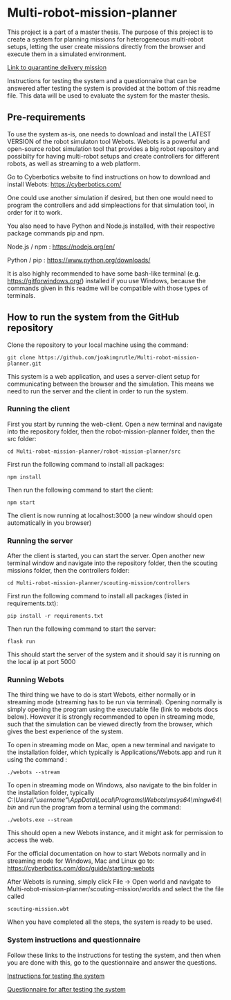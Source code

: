 # Multi-robot-mission-planner
This project is a part of a master thesis. The purpose of this project is to create a system for planning missions for heterogeneous multi-robot setups, letting the user create missions directly from the browser and execute them in a simulated environment. 

[Link to quarantine delivery mission](http://www.youtube.com/watch?v=TE_qN2Zqp8E)

Instructions for testing the system and a questionnaire that can be answered after testing the system is provided at the bottom of this readme file. This data will be used to evaluate the system for the master thesis.

## Pre-requirements
To use the system as-is, one needs to download and install the LATEST VERSION of the robot simulaton tool Webots. Webots is a powerful and open-source robot simulation tool that provides a big robot repository and possibilty for having multi-robot setups and create controllers for different robots, as well as streaming to a web platform.

Go to Cyberbotics website to find instructions on how to download and install Webots: https://cyberbotics.com/

One could use another simulation if desired, but then one would need to program the controllers and add simpleactions for that simulation tool, in order for it to work.

You also need to have Python and Node.js installed, with their respective package commands pip and npm.

Node.js / npm : https://nodejs.org/en/

Python / pip : https://www.python.org/downloads/

It is also highly recommended to have some bash-like terminal (e.g. https://gitforwindows.org/) installed if you use Windows, because the commands given in this readme will be compatible with those types of terminals.

## How to run the system from the GitHub repository
Clone the repository to your local machine using the command: 
```
git clone https://github.com/joakimgrutle/Multi-robot-mission-planner.git
```

This system is a web application, and uses a server-client setup for communicating between the browser and the simulation.
This means we need to run the server and the client in order to run the system.


### Running the client
First you start by running the web-client.
Open a new terminal and navigate into the repository folder, then the robot-mission-planner folder, then the src folder: 
```
cd Multi-robot-mission-planner/robot-mission-planner/src
```
First run the following command to install all packages:
```
npm install
```
Then run the following command to start the client: 
```
npm start
```
The client is now running at localhost:3000 (a new window should open automatically in you browser)

### Running the server
After the client is started, you can start the server.
Open another new terminal window and navigate into the repository folder, then the scouting missions folder, then the controllers folder:
```
cd Multi-robot-mission-planner/scouting-mission/controllers
```
First run the following command to install all packages (listed in requirements.txt): 
```
pip install -r requirements.txt
```
Then run the following command to start the server: 
```
flask run
```
This should start the server of the system and it should say it is running on the local ip at port 5000

### Running Webots
The third thing we have to do is start Webots, either normally or in streaming mode (streaming has to be run via terminal).
Opening normally is simply opening the program using the executable file (link to webots docs below). 
However it is strongly recommended to open in streaming mode, such that the simulation can be viewed directly from the browser, which gives the best experience of the system.

To open in streaming mode on Mac, open a new terminal and navigate to the installation folder, which typically is Applications/Webots.app and run it using the command :
```
./webots --stream
```

To open in streaming mode on Windows, also navigate to the bin folder in the installation folder, typically *C:\Users\\"username"\AppData\Local\Programs\Webots\msys64\mingw64\bin* and run the program from a terminal using the command:
```
./webots.exe --stream
```
This should open a new Webots instance, and it might ask for permission to access the web.

For the official documentation on how to start Webots normally and in streaming mode for Windows, Mac and Linux go to: https://cyberbotics.com/doc/guide/starting-webots

After Webots is running, simply click File -> Open world and navigate to Multi-robot-mission-planner/scouting-mission/worlds and select the the file called 
```
scouting-mission.wbt
```

When you have completed all the steps, the system is ready to be used.

### System instructions and questionnaire
Follow these links to the instructions for testing the system, and then when you are done with this, go to the questionnaire and answer the questions.

[Instructions for testing the system](https://github.com/joakimgrutle/Multi-robot-mission-planner/blob/master/Mission%20planning%20instructions.pdf)

[Questionnaire for after testing the system](https://docs.google.com/forms/d/e/1FAIpQLSciykaeCi5p2Nm09FnBMVxAytmdXgIIT2nBaX4pZkyQ40FsxA/viewform?usp=sf_link)
